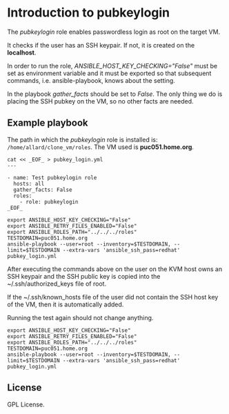 # Introduction to pubkeylogin

The *pubkeylogin* role enables passwordless login as root on
the target VM.

It checks if the user has an SSH keypair. If not, it is
created on the **localhost**.

In order to run the role,
*ANSIBLE_HOST_KEY_CHECKING="False"* must be set as
environment variable and it must be exported so that
subsequent commands, i.e. ansible-playbook, knows about the
setting.

In the playbook *gather_facts* should be set to *False*. The
only thing we do is placing the SSH pubkey on the VM, so no
other facts are needed.

## Example playbook

The path in which the *pubkeylogin* role is installed is:
`/home/allard/clone_vm/roles`. The VM used is
**puc051.home.org**.

```
cat << _EOF_ > pubkey_login.yml
---

- name: Test pubkeylogin role
  hosts: all
  gather_facts: False
  roles:
    - role: pubkeylogin
_EOF_

export ANSIBLE_HOST_KEY_CHECKING="False"
export ANSIBLE_RETRY_FILES_ENABLED="False"
export ANSIBLE_ROLES_PATH="../../../roles"
TESTDOMAIN=puc051.home.org
ansible-playbook --user=root --inventory=$TESTDOMAIN, --limit=$TESTDOMAIN --extra-vars 'ansible_ssh_pass=redhat' pubkey_login.yml
```

After executing the commands above on the user on the KVM
host owns an SSH keypair and the SSH public key is copied
into the ~/.ssh/authorized_keys file of root.

If the ~/.ssh/known_hosts file of the user did not contain
the SSH host key of the VM, then it is automatically added.

Running the test again should not change anything.

```
export ANSIBLE_HOST_KEY_CHECKING="False"
export ANSIBLE_RETRY_FILES_ENABLED="False"
export ANSIBLE_ROLES_PATH="../../../roles"
TESTDOMAIN=puc051.home.org
ansible-playbook --user=root --inventory=$TESTDOMAIN, --limit=$TESTDOMAIN --extra-vars 'ansible_ssh_pass=redhat' pubkey_login.yml
```

## License
GPL License.
